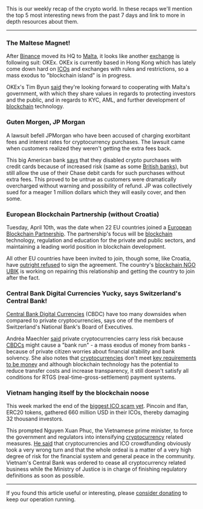 This is our weekly recap of the crypto world. In these recaps we'll mention the top 5 most interesting news from the past 7 days and link to more in depth resources about them.

---

### The Maltese Magnet!

After [Binance][binance] moved its HQ to [Malta][binance], it looks like another [exchange][exc] is following suit: OKEx. OKEx is currently based in Hong Kong which has lately come down hard on [ICOs][ico] and exchanges with rules and restrictions, so a mass exodus to "blockchain island" is in progress.

OKEx's Tim Byun [said][kazao] they're looking forward to cooperating with Malta's government, with which they share values in regards to protecting investors and the public, and in regards to KYC, AML, and further development of [blockchain][bc] technology.

### Guten Morgen, JP Morgan

A lawsuit befell JPMorgan who have been accused of charging exorbitant fees and interest rates for cryptocurrency purchases. The lawsuit came when customers realized they weren't getting the extra fees back.

This big American bank [says][jp] that they disabled crypto purchases with credit cards because of increased risk (same as some [British banks][brit]), but still allow the use of their Chase debit cards for such purchases without extra fees. This proved to be untrue as customers were dramatically overcharged without warning and possibility of refund. JP was collectively sued for a meager 1 million dollars which they will easily cover, and then some.

### European Blockchain Partnership (without Croatia)

Tuesday, April 10th, was the date when 22 EU countries joined a [European Blockchain Partnership][ebp]. The partnership's focus will be [blockchain][bc] technology, regulation and education for the private and public sectors, and maintaining a leading world position in blockchain development.

All other EU countries have been invited to join, though some, like Croatia, have [outright refused][jutarnji] to sign the agreement. The country's [blockchain NGO UBIK][ubik] is working on repairing this relationship and getting the country to join after the fact.

### Central Bank Digital Currencies Yucky, says Switzerland's Central Bank!

[Central Bank Digital Currencies][dkuna] (CBDC) have too many downsides when compared to private cryptocurrencies, says one of the members of Switzerland's National Bank's Board of Executives.

Andréa Maechler [said][andrea] private cryptocurrencies carry less risk because [CBDCs][cbdc] might cause a "bank run" - a mass exodus of money from banks - because of private citizen worries about financial stability and bank solvency. She also notes that [cryptocurrencies][cc] don't meet [key requirements to be money][rrif] and although blockchain technology has the potential to reduce transfer costs and increase transparency, it still doesn't satisfy all conditions for RTGS (real-time-gross-settlement) payment systems.

### Vietnam hanging itself by the blockchain noose

This week marked the end of the [biggest ICO scam yet][pincoin]. Pincoin and Ifan, ERC20 tokens, gathered 660 million USD in their ICOs, thereby damaging 32 thousand investors.

This prompted Nguyen Xuan Phuc, the Vietnamese prime minister, to force the government and regulators into intensifying [cryptocurrency][cc] related measures. [He said][link] that cryptocurrencies and ICO crowdfunding obviously took a very wrong turn and that the whole ordeal is a matter of a very high degree of risk for the financial system and general peace in the community. Vietnam's Central Bank was ordered to cease all cryptocurrency related business while the Ministry of Justice is in charge of finishing regulatory definitions as soon as possible.

---

If you found this article useful or interesting, please [consider donating][donate] to keep our operation running.

[donate]: https://bitfalls.com/donate
[ico]: https://bitfalls.com/glossary/#ico
[link]: https://www.reuters.com/article/vietnam-cryptocurrency/vietnam-calls-for-tougher-measures-on-cryptocurrency-deals-amid-alleged-scam-idUSL3N1RO4DL
[pincoin]: https://cointelegraph.com/news/vietnam-pincoin-ifan-icos-exposed-as-scams-that-allegedly-stole-660-million
[rrif]: https://bitfalls.com/2018/02/09/croatias-announcement-taxing-cryptocurrency/
[cc]: https://bitfalls.com/2017/08/20/cryptocurrency/
[cbdc]: https://bitfalls.com/2018/03/14/ecb-bitcoin-cant-provide-answer-cashless-society/
[dkuna]: https://bitfalls.com/2017/10/31/dkuna-use-case-government-cryptocurrency-option/
[jutarnji]: https://www.jutarnji.hr/biznis/financije-i-trzista/procitajte-zasto-hrvatska-je-medu-rijetkima-koje-nisu-potpisale-deklaracije-o-umjetnoj-inteligenciji-i-blockchainu/7237536/
[jp]: https://www.reuters.com/article/us-jpmorgan-crypto-currencies/jpmorgan-sued-over-fees-for-cryptocurrency-purchases-idUSKBN1HI2T4
[kazao]: https://www.ccn.com/okex-to-become-second-major-cryptocurrency-exchange-to-move-to-malta/
[binance]: https://bitfalls.com/2018/03/23/binances-fiat-crypto-exchange-soon-malta/
[bc]: https://bitfalls.com/2017/08/20/blockchain-explained-blockchain-works/
[exc]: https://bitfalls.com/glossary/#exchange
[brit]: https://bitfalls.com/2018/02/05/cryptocurrency-markets-stuck-limbo-good-bad-news-china-world/
[ebp]: https://ec.europa.eu/digital-single-market/en/news/european-countries-join-blockchain-partnership
[andrea]: https://de.cointelegraph.com/news/swiss-national-bank-cryptocurrencies-are-better-than-state-issued-digital-currencies
[ubik]: https://bitfalls.com/2018/02/17/cryptouk-croatia-japan-formalize-blockchain-associations/
